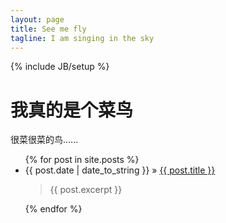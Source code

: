 ```yaml
---
layout: page
title: See me fly
tagline: I am singing in the sky
---
```

{% include JB/setup %}

<div class="hero-unit">
  <h1>我真的是个菜鸟</h1>
  <p>很菜很菜的鸟......</p>
</div>

<ul class="posts js-masonry" id="container" data-masonry-options='{ "columnWidth": 100, "itemSelector": ".item" }'>
  {% for post in site.posts %}
    <li class='item w2'><span>{{ post.date | date_to_string }}</span> &raquo; 
    <a href="{{ BASE_PATH }}{{ post.url }}">{{ post.title }}</a>
    <blockquote>{{ post.excerpt }}</blockquote>
    </li>
  {% endfor %}
</ul>
